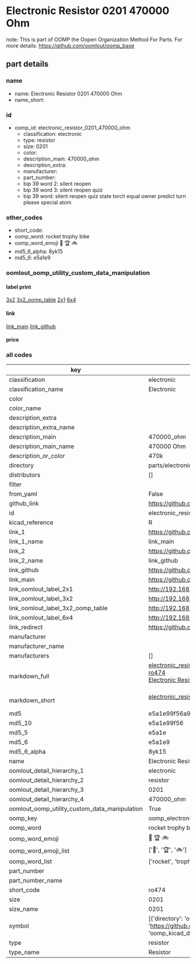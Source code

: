 # Electronic Resistor 0201 470000 Ohm  

note: This is part of OOMP the Oopen Organization Method For Parts. For more details: https://github.com/oomlout/oomp_base

##  part details
  







### name
* name: Electronic Resistor 0201 470000 Ohm
* name_short: 
### id
* oomp_id: electronic_resistor_0201_470000_ohm
  * classification: electronic
  * type: resistor
  * size: 0201
  * color: 
  * description_main: 470000_ohm
  * description_extra: 
  * manufacturer: 
  * part_number: 
  * bip 39 word 2: silent reopen
  * bip 39 word 3: silent reopen quiz
  * bip 39 word: silent reopen quiz state torch equal owner predict turn please special atom

### other_codes
* short_code: 
* oomp_word: rocket trophy bike
* oomp_word_emoji :rocket: :trophy: :bike:
* md5_6_alpha: 8yk15
* md5_6: e5a1e9






### oomlout_oomp_utility_custom_data_manipulation
#### label print
[3x2](http://192.168.1.245:1112/?label=oomp%208yk15)
[3x2_oomp_table](http://192.168.1.108:1112/?label=oomp%208yk15)
[2x1](http://192.168.1.242:1112/?label=oomp%208yk15)
[6x4](http://192.168.1.55:1112/?label=oomp%208yk15)    

#### link

[link_main](https://github.com/oomlout/oomlout_oomp_version_1_messy/tree/main/parts/electronic_resistor_0201_470000_ohm) [link_github](https://github.com/oomlout/oomlout_oomp_version_1_messy/tree/main/parts/electronic_resistor_0201_470000_ohm)                             

#### price







### all codes 
| key | value |  
| --- | --- |  
| classification | electronic |  
| classification_name | Electronic |  
| color |  |  
| color_name |  |  
| description_extra |  |  
| description_extra_name |  |  
| description_main | 470000_ohm |  
| description_main_name | 470000 Ohm |  
| description_or_color | 470k |  
| directory | parts/electronic_resistor_0201_470000_ohm |  
| distributors | [] |  
| filter |  |  
| from_yaml | False |  
| github_link | https://github.com/oomlout/oomlout_oomp_part_src/tree/main/parts/electronic_resistor_0201_470000_ohm |  
| id | electronic_resistor_0201_470000_ohm |  
| kicad_reference | R |  
| link_1 | https://github.com/oomlout/oomlout_oomp_version_1_messy/tree/main/parts/electronic_resistor_0201_470000_ohm |  
| link_1_name | link_main |  
| link_2 | https://github.com/oomlout/oomlout_oomp_version_1_messy/tree/main/parts/electronic_resistor_0201_470000_ohm |  
| link_2_name | link_github |  
| link_github | https://github.com/oomlout/oomlout_oomp_version_1_messy/tree/main/parts/electronic_resistor_0201_470000_ohm |  
| link_main | https://github.com/oomlout/oomlout_oomp_version_1_messy/tree/main/parts/electronic_resistor_0201_470000_ohm |  
| link_oomlout_label_2x1 | http://192.168.1.242:1112/?label=oomp%208yk15 |  
| link_oomlout_label_3x2 | http://192.168.1.245:1112/?label=oomp%208yk15 |  
| link_oomlout_label_3x2_oomp_table | http://192.168.1.108:1112/?label=oomp%208yk15 |  
| link_oomlout_label_6x4 | http://192.168.1.55:1112/?label=oomp%208yk15 |  
| link_redirect | https://github.com/oomlout/oomlout_oomp_version_1_messy/tree/main/parts/electronic_resistor_0201_470000_ohm |  
| manufacturer |  |  
| manufacturer_name |  |  
| manufacturers | [] |  
| markdown_full | [electronic_resistor_0201_470000_ohm](none)<br>[ro474](none)<br>[Electronic Resistor 0201 470000 Ohm](none)<br><br> |  
| markdown_short | [electronic_resistor_0201_470000_ohm](none)<br><br> |  
| md5 | e5a1e99f56a9b3c53072ad4d5fed9e43 |  
| md5_10 | e5a1e99f56 |  
| md5_5 | e5a1e |  
| md5_6 | e5a1e9 |  
| md5_6_alpha | 8yk15 |  
| name | Electronic Resistor 0201 470000 Ohm |  
| oomlout_detail_hierarchy_1 | electronic |  
| oomlout_detail_hierarchy_2 | resistor |  
| oomlout_detail_hierarchy_3 | 0201 |  
| oomlout_detail_hierarchy_4 | 470000_ohm |  
| oomlout_oomp_utility_custom_data_manipulation | True |  
| oomp_key | oomp_electronic_resistor_0201_470000_ohm |  
| oomp_word | rocket trophy bike |  
| oomp_word_emoji | :rocket: :trophy: :bike: |  
| oomp_word_emoji_list | [':rocket:', ':trophy:', ':bike:'] |  
| oomp_word_list | ['rocket', 'trophy', 'bike'] |  
| part_number |  |  
| part_number_name |  |  
| short_code | ro474 |  
| size | 0201 |  
| size_name | 0201 |  
| symbol | [{'directory': 'oomlout_oomp_symbol_bot/symbols/kicad_device_r//working/working.kicad_sym', 'index': 0, 'link': 'https://github.com/oomlout/oomlout_oomp_symbol_bot/tree/main/symbols/kicad_device_r', 'oomp_key': 'oomp_kicad_device_r'}] |  
| type | resistor |  
| type_name | Resistor |  
